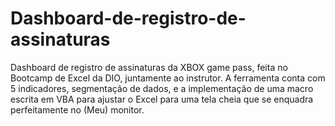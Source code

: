 # Dashboard-de-registro-de-assinaturas

Dashboard de registro de assinaturas da XBOX game pass, feita no Bootcamp de Excel da DIO, juntamente ao instrutor. A ferramenta conta com 5 indicadores, segmentação de dados, e a implementação de uma macro escrita em VBA para ajustar o Excel para uma tela cheia que se enquadra perfeitamente no (Meu) monitor.
